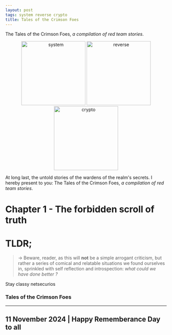 ```yaml
---
layout: post
tags: system reverse crypto
title: Tales of the Crimson Foes
---
```


The Tales of the Crimson Foes, *a compilation of red team stories*.

<div style="text-align: center;">
 <a href="/tags#system"><img src="{{ site.baseurl }}/icons/system.png" width="200" title="system" ></a>
 <a href="/tags#reverse"><img src="{{ site.baseurl }}/icons/reverse.png" width="200" title="reverse" ></a>
 <a href="/tags#crypto"><img src="{{ site.baseurl }}/icons/crypto.png" width="200" title="crypto" ></a>
</div>

At long last, the untold stories of the wardens of the realm's secrets. I hereby present to you: The Tales of the Crimson Foes, *a compilation of red team stories*.


# Chapter 1 - The forbidden scroll of truth

# TLDR;

> &rarr; Beware, reader, as this will **not** be a simple arrogant criticism, but rather a series of comical and relatable situations we found ourselves in, sprinkled with self reflection and introspection: *what could we have done better ?*




Stay classy netsecurios

### Tales of the Crimson Foes
---
11 November 2024 | Happy Rememberance Day to all
---
